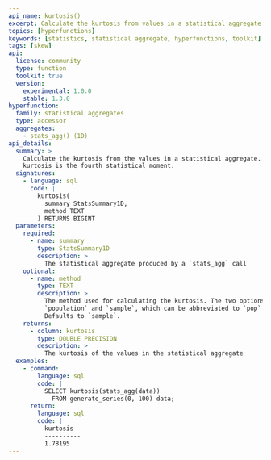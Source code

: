 ```yaml
---
api_name: kurtosis()
excerpt: Calculate the kurtosis from values in a statistical aggregate
topics: [hyperfunctions]
keywords: [statistics, statistical aggregate, hyperfunctions, toolkit]
tags: [skew]
api:
  license: community
  type: function
  toolkit: true
  version:
    experimental: 1.0.0
    stable: 1.3.0
hyperfunction:
  family: statistical aggregates
  type: accessor
  aggregates:
    - stats_agg() (1D)
api_details:
  summary: >
    Calculate the kurtosis from the values in a statistical aggregate. The
    kurtosis is the fourth statistical moment.
  signatures:
    - language: sql
      code: |
        kurtosis(
          summary StatsSummary1D,
          method TEXT
        ) RETURNS BIGINT
  parameters:
    required:
      - name: summary
        type: StatsSummary1D
        description: >
          The statistical aggregate produced by a `stats_agg` call
    optional:
      - name: method
        type: TEXT
        description: >
          The method used for calculating the kurtosis. The two options are
          `population` and `sample`, which can be abbreviated to `pop` or `samp`.
          Defaults to `sample`.
    returns:
      - column: kurtosis
        type: DOUBLE PRECISION
        description: >
          The kurtosis of the values in the statistical aggregate
  examples:
    - command:
        language: sql
        code: |
          SELECT kurtosis(stats_agg(data))
            FROM generate_series(0, 100) data;
      return:
        language: sql
        code: |
          kurtosis
          ----------
          1.78195
---
```


